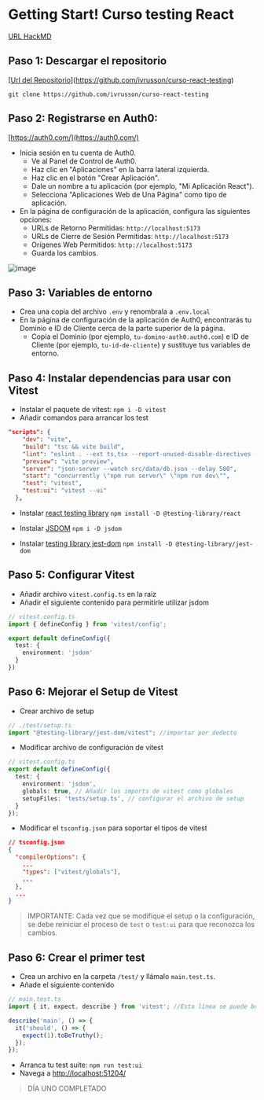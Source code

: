 # Getting Start! Curso testing React

[URL HackMD](https://hackmd.io/CZlLnOvyT4yZGISI9DkCPA)

## **Paso 1:** Descargar el repositorio
[[Url del Repositorio](https://github.com/ivrusson/curso-react-testing)](https://github.com/ivrusson/curso-react-testing)

`git clone https://github.com/ivrusson/curso-react-testing`


## **Paso 2:** Registrarse en Auth0:
[https://auth0.com/](https://auth0.com/)

- Inicia sesión en tu cuenta de Auth0.
   - Ve al Panel de Control de Auth0.
   - Haz clic en "Aplicaciones" en la barra lateral izquierda.
   - Haz clic en el botón "Crear Aplicación".
   - Dale un nombre a tu aplicación (por ejemplo, "Mi Aplicación React").
   - Selecciona "Aplicaciones Web de Una Página" como tipo de aplicación.
 - En la página de configuración de la aplicación, configura las siguientes opciones:
     - URLs de Retorno Permitidas: `http://localhost:5173`
     - URLs de Cierre de Sesión Permitidas: `http://localhost:5173`
     - Orígenes Web Permitidos: `http://localhost:5173`
   - Guarda los cambios.

![image](https://hackmd.io/_uploads/rkS2DiF1R.png)


## **Paso 3:** Variables de entorno

- Crea una copia del archivo `.env` y renombrala a `.env.local`
 - En la página de configuración de la aplicación de Auth0, encontrarás tu Dominio e ID de Cliente cerca de la parte superior de la página.
   - Copia el Dominio (por ejemplo, `tu-domino-auth0.auth0.com`) e ID de Cliente (por ejemplo, `tu-id-de-cliente`) y sustituye tus variables de entorno.


## **Paso 4:** Instalar dependencias para usar con Vitest

- Instalar el paquete de vitest: `npm i -D vitest` 
- Añadir comandos para arrancar los test

```json
"scripts": {
    "dev": "vite",
    "build": "tsc && vite build",
    "lint": "eslint . --ext ts,tsx --report-unused-disable-directives --max-warnings 0",
    "preview": "vite preview",
    "server": "json-server --watch src/data/db.json --delay 500",
    "start": "concurrently \"npm run server\" \"npm run dev\"",
    "test": "vitest",
    "test:ui": "vitest --ui"
  },
```

- Instalar [react testing library](https://testing-library.com/docs/react-testing-library/intro) `npm install -D @testing-library/react`

- Instalar [JSDOM](https://github.com/jsdom/jsdom) `npm i -D jsdom`
- Instalar [testing library jest-dom](https://testing-library.com/docs/ecosystem-jest-dom/) `npm install -D @testing-library/jest-dom`

## **Paso 5:** Configurar Vitest

- Añadir archivo `vitest.config.ts` en la raiz
- Añadir el siguiente contenido para permitirle utilizar jsdom

```ts
// vitest.config.ts
import { defineConfig } from 'vitest/config';

export default defineConfig({
  test: {
    environment: 'jsdom'
  }
})
```

## **Paso 6:** Mejorar el Setup de Vitest

- Crear archivo de setup

```ts
// ./test/setup.ts
import "@testing-library/jest-dom/vitest"; //importar por dedecto
```

- Modificar archivo de configuración de vitest

```ts
// vitest.config.ts
export default defineConfig({
  test: {
    environment: 'jsdom',
    globals: true, // Añadir los imports de vitest como globales
    setupFiles: 'tests/setup.ts', // configurar el archivo de setup
  }
});
```

- Modificar el `tsconfig.json` para soportar el tipos de vitest

```json
// tsconfig.json
{
  "compilerOptions": {
    ...
    "types": ["vitest/globals"],
    ...
  },
  ...
}
```

> IMPORTANTE: Cada vez que se modifique el setup o la configuración, se debe reiniciar el proceso de `test` o `test:ui` para que reconozca los cambios.


## **Paso 6:** Crear el primer test

- Crea un archivo en la carpeta `/test/` y llámalo `main.test.ts`.
- Añade el siguiente contenido

```ts
// main.test.ts
import { it, expect, describe } from 'vitest'; //Esta línea se puede borrar para comprobar que la configuración funciona

describe('main', () => {
  it('should', () => {
    expect(1).toBeTruthy();
  });
});
```

- Arranca tu test suite: `npm run test:ui`
- Navega a [http://localhost:51204/](http://localhost:51204/)


> DÍA UNO COMPLETADO



